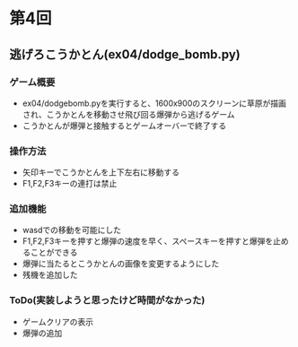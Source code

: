 # 第4回
## 逃げろこうかとん(ex04/dodge_bomb.py)
### ゲーム概要
-  ex04/dodgebomb.pyを実行すると、1600x900のスクリーンに草原が描画され、こうかとんを移動させ飛び回る爆弾から逃げるゲーム
-  こうかとんが爆弾と接触するとゲームオーバーで終了する
### 操作方法
-  矢印キーでこうかとんを上下左右に移動する
- F1,F2,F3キーの連打は禁止
### 追加機能
-  wasdでの移動を可能にした
-  F1,F2,F3キーを押すと爆弾の速度を早く、スペースキーを押すと爆弾を止めることができる
-  爆弾に当たるとこうかとんの画像を変更するようにした
-  残機を追加した
### ToDo(実装しようと思ったけど時間がなかった)
- ゲームクリアの表示
-  爆弾の追加
